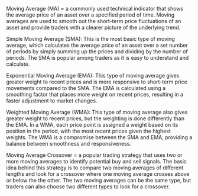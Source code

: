 Moving Average (MA) =  a commonly used technical indicator that shows the average price of an asset over a specified period of time. Moving averages are used to smooth out the short-term price fluctuations of an asset and provide traders with a clearer picture of the underlying trend.   

Simple Moving Average (SMA): This is the most basic type of moving average, which calculates the average price of an asset over a set number of periods by simply summing up the prices and dividing by the number of periods. The SMA is popular among traders as it is easy to understand and calculate.  

Exponential Moving Average (EMA): This type of moving average gives greater weight to recent prices and is more responsive to short-term price movements compared to the SMA. The EMA is calculated using a smoothing factor that places more weight on recent prices, resulting in a faster adjustment to market changes.  

Weighted Moving Average (WMA): This type of moving average also gives greater weight to recent prices, but the weighting is done differently than the EMA. In a WMA, each price point is assigned a weight based on its position in the period, with the most recent prices given the highest weights. The WMA is a compromise between the SMA and EMA, providing a balance between smoothness and responsiveness.  

Moving Average Crossover = a popular trading strategy that uses two or more moving averages to identify potential buy and sell signals. The basic idea behind this strategy is to compare two moving averages of different lengths and look for a crossover where one moving average crosses above or below the the other. The two moving averages can be the same type, but traders can also choose two different types to look for a crossover.
